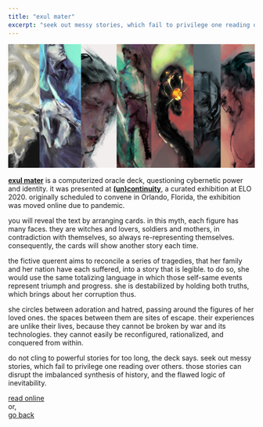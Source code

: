 ```yaml
---
title: "exul mater"
excerpt: "seek out messy stories, which fail to privilege one reading over others. those stories can disrupt the imbalanced synthesis of history, and the flawed logic of inevitability."
---
```


![](/assets/blog/card.jpg)

[**exul mater**](https://projects.cah.ucf.edu/mediaartsexhibits/uncontinuity/Otto/otto.html) is a computerized oracle deck, questioning cybernetic power and identity. it was presented at [**(un)continuity**](https://projects.cah.ucf.edu/mediaartsexhibits/uncontinuity/index.html), a curated exhibition at ELO 2020. originally scheduled to convene in Orlando, Florida, the exhibition was moved online due to pandemic.

you will reveal the text by arranging cards. in this myth, each figure has many faces. they are witches and lovers, soldiers and mothers, in contradiction with themselves, so always re-representing themselves. consequently, the cards will show another story each time.

the fictive querent aims to reconcile a series of tragedies, that her family and her nation have each suffered, into a story that is legible. to do so, she would use the same totalizing language in which those self-same events represent triumph and progress. she is destabilized by holding both truths, which brings about her corruption thus.

she circles between adoration and hatred, passing around the figures of her loved ones. the spaces between them are sites of escape. their experiences are unlike their lives, because they cannot be broken by war and its technologies. they cannot easily be reconfigured, rationalized, and conquered from within.

do not cling to powerful stories for too long, the deck says. seek out messy stories, which fail to privilege one reading over others. those stories can disrupt the imbalanced synthesis of history, and the flawed logic of inevitability. 

[read online](https://projects.cah.ucf.edu/mediaartsexhibits/uncontinuity/Otto/otto.html)  
or,  
[go back](/)